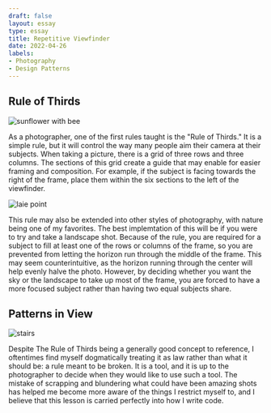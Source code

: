 ```yaml
---
draft: false
layout: essay
type: essay
title: Repetitive Viewfinder
date: 2022-04-26
labels:
- Photography
- Design Patterns
---
```


## Rule of Thirds

<img class="ui medium left floated rounded image" src="../images/sunflower.jpg" alt="sunflower with bee">

As a photographer, one of the first rules taught is the "Rule of Thirds." It is a simple
rule, but it will control the way many people aim their camera at their subjects. When
taking a picture, there is a grid of three rows and three columns. The sections of this grid
create a guide that may enable for easier framing and composition. For example, if the subject is
facing towards the right of the frame, place them within the six sections to the left of the 
viewfinder.

<img class="ui medium right floated rounded image" src="../images/laie-point.jpg" alt="laie point">

This rule may also be extended into other styles of photography, with nature being one of my
favorites. The best implemtation of this will be if you were to try and take a landscape shot.
Because of the rule, you are required for a subject to fill at least one of the rows or columns
of the frame, so you are prevented from letting the horizon run through the middle of the frame.
This may seem counterintuitive, as the horizon running through the center will help evenly halve
the photo. However, by deciding whether you want the sky or the landscape to take up most of the
frame, you are forced to have a more focused subject rather than having two equal subjects share.

## Patterns in View

<img class="ui medium right floated rounded image" src="../images/the-stairs.JPG" alt="stairs">

Despite The Rule of Thirds being a generally good concept to reference, I oftentimes find myself 
dogmatically treating it as law rather than what it should be: a rule meant to be broken. It is 
a tool, and it is up to the photographer to decide when they would like to use such a tool. The 
mistake of scrapping and blundering what could have been amazing shots has helped me become more 
aware of the things I restrict myself to, and I believe that this lesson is carried perfectly 
into how I write code.

